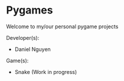 # Pygames
Welcome to my/our personal pygame projects

Developer(s):

* Daniel Nguyen

Game(s):

* Snake (Work in progress)

